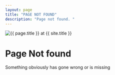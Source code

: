 ```yaml
---
layout: page
title: "PAGE NOT FOUND"
description: "Page not found. "
---  
```

<img src="{{ site.url }}/images/404.jpg" alt="{{ page.title }} at {{ site.title }}">

<div class="text-center">
	<h1>Page Not found</h1>
	<p>Something obviously has gone wrong or is missing</p>
</div>
